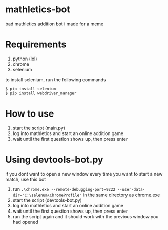 # mathletics-bot
bad mathletics addition bot i made for a meme

# Requirements
1. python (lol)
2. chrome
3. selenium

to install selenium, run the following commands
``` 
$ pip install selenium
$ pip install webdriver_manager
``` 

# How to use

1. start the script (main.py)
2. log into mathletics and start an online addition game
3. wait until the first question shows up, then press enter

# Using devtools-bot.py

if you dont want to open a new window every time you want to start a new match, use this bot

1. run `.\chrome.exe --remote-debugging-port=9222 --user-data-dir="C:\selenum\ChromeProfile"` in the same directory as chrome.exe
2. start the script (devtools-bot.py)
3. log into mathletics and start an online addition game
4. wait until the first question shows up, then press enter
5. run the script again and it should work with the previous window you had opened
